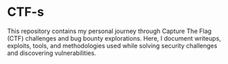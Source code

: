 # CTF-s
This repository contains my personal journey through Capture The Flag (CTF) challenges and bug bounty explorations. Here, I document writeups, exploits, tools, and methodologies used while solving security challenges and discovering vulnerabilities.
